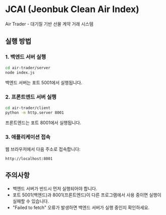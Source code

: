# JCAI (Jeonbuk Clean Air Index)
Air Trader - 대기질 기반 선물 계약 거래 시스템

## 실행 방법

### 1. 백엔드 서버 실행
```bash
cd air-trader/server
node index.js
```
백엔드 서버는 포트 5001에서 실행됩니다.

### 2. 프론트엔드 서버 실행
```bash
cd air-trader/client
python -m http.server 8001
```
프론트엔드는 포트 8001에서 실행됩니다.

### 3. 애플리케이션 접속
웹 브라우저에서 다음 주소로 접속합니다:
```
http://localhost:8001
```

## 주의사항
- 백엔드 서버가 반드시 먼저 실행되어야 합니다.
- 포트 5001(백엔드)과 8001(프론트엔드)이 다른 프로그램에서 사용 중이면 실행이 실패할 수 있습니다.
- "Failed to fetch" 오류가 발생하면 백엔드 서버가 실행 중인지 확인하세요.
